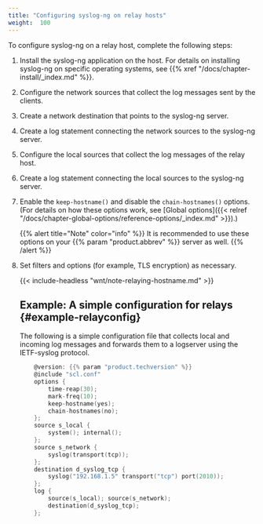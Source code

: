 ```yaml
---
title: "Configuring syslog-ng on relay hosts"
weight:  100
---
```

<!-- DISCLAIMER: This file is based on the syslog-ng Open Source Edition documentation https://github.com/balabit/syslog-ng-ose-guides/commit/2f4a52ee61d1ea9ad27cb4f3168b95408fddfdf2 and is used under the terms of The syslog-ng Open Source Edition Documentation License. The file has been modified by Axoflow. -->

To configure syslog-ng on a relay host, complete the following steps:


1.  Install the syslog-ng application on the host. For details on installing syslog-ng on specific operating systems, see {{% xref "/docs/chapter-install/_index.md" %}}.

2.  Configure the network sources that collect the log messages sent by the clients.

3.  Create a network destination that points to the syslog-ng server.

4.  Create a log statement connecting the network sources to the syslog-ng server.

5.  Configure the local sources that collect the log messages of the relay host.

6.  Create a log statement connecting the local sources to the syslog-ng server.

7.  Enable the `keep-hostname()` and disable the `chain-hostnames()` options. (For details on how these options work, see [Global options]({{< relref "/docs/chapter-global-options/reference-options/_index.md" >}}).)
    
    {{% alert title="Note" color="info" %}}
It is recommended to use these options on your {{% param "product.abbrev" %}} server as well.
    {{% /alert %}}

8.  Set filters and options (for example, TLS encryption) as necessary.
    
    {{< include-headless "wnt/note-relaying-hostname.md" >}}
    
    
    ## Example: A simple configuration for relays {#example-relayconfig}
    
    The following is a simple configuration file that collects local and incoming log messages and forwards them to a logserver using the IETF-syslog protocol.
    
    ```c
        @version: {{% param "product.techversion" %}}
        @include "scl.conf"
        options {
            time-reap(30);
            mark-freq(10);
            keep-hostname(yes);
            chain-hostnames(no);
        };
        source s_local {
            system(); internal();
        };
        source s_network {
            syslog(transport(tcp));
        };
        destination d_syslog_tcp {
            syslog("192.168.1.5" transport("tcp") port(2010));
        };
        log {
            source(s_local); source(s_network);
            destination(d_syslog_tcp);
        };
    ```
    

